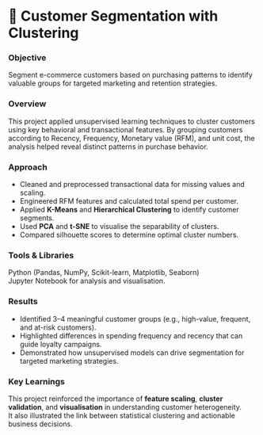 # 🧩 Customer Segmentation with Clustering

### Objective  
Segment e-commerce customers based on purchasing patterns to identify valuable groups for targeted marketing and retention strategies.

### Overview  
This project applied unsupervised learning techniques to cluster customers using key behavioral and transactional features. By grouping customers according to Recency, Frequency, Monetary value (RFM), and unit cost, the analysis helped reveal distinct patterns in purchase behavior.

### Approach  
- Cleaned and preprocessed transactional data for missing values and scaling.  
- Engineered RFM features and calculated total spend per customer.  
- Applied **K-Means** and **Hierarchical Clustering** to identify customer segments.  
- Used **PCA** and **t-SNE** to visualise the separability of clusters.  
- Compared silhouette scores to determine optimal cluster numbers.

### Tools & Libraries  
Python (Pandas, NumPy, Scikit-learn, Matplotlib, Seaborn)  
Jupyter Notebook for analysis and visualisation.

### Results  
- Identified 3–4 meaningful customer groups (e.g., high-value, frequent, and at-risk customers).  
- Highlighted differences in spending frequency and recency that can guide loyalty campaigns.  
- Demonstrated how unsupervised models can drive segmentation for targeted marketing strategies.

### Key Learnings  
This project reinforced the importance of **feature scaling**, **cluster validation**, and **visualisation** in understanding customer heterogeneity.  
It also illustrated the link between statistical clustering and actionable business decisions.
